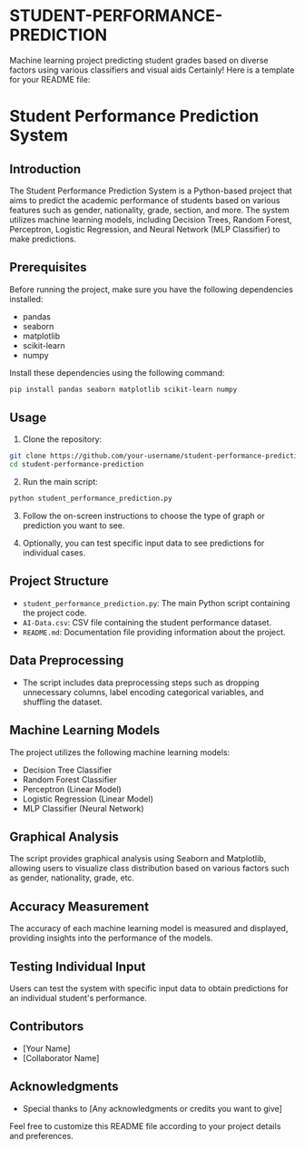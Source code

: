 # STUDENT-PERFORMANCE-PREDICTION
Machine learning project predicting student grades based on diverse factors using various classifiers and visual aids
Certainly! Here is a template for your README file:

# Student Performance Prediction System

## Introduction

The Student Performance Prediction System is a Python-based project that aims to predict the academic performance of students based on various features such as gender, nationality, grade, section, and more. The system utilizes machine learning models, including Decision Trees, Random Forest, Perceptron, Logistic Regression, and Neural Network (MLP Classifier) to make predictions.

## Prerequisites

Before running the project, make sure you have the following dependencies installed:

- pandas
- seaborn
- matplotlib
- scikit-learn
- numpy

Install these dependencies using the following command:

```bash
pip install pandas seaborn matplotlib scikit-learn numpy
```

## Usage

1. Clone the repository:

```bash
git clone https://github.com/your-username/student-performance-prediction.git
cd student-performance-prediction
```

2. Run the main script:

```bash
python student_performance_prediction.py
```

3. Follow the on-screen instructions to choose the type of graph or prediction you want to see.

4. Optionally, you can test specific input data to see predictions for individual cases.

## Project Structure

- `student_performance_prediction.py`: The main Python script containing the project code.
- `AI-Data.csv`: CSV file containing the student performance dataset.
- `README.md`: Documentation file providing information about the project.

## Data Preprocessing

- The script includes data preprocessing steps such as dropping unnecessary columns, label encoding categorical variables, and shuffling the dataset.

## Machine Learning Models

The project utilizes the following machine learning models:

- Decision Tree Classifier
- Random Forest Classifier
- Perceptron (Linear Model)
- Logistic Regression (Linear Model)
- MLP Classifier (Neural Network)

## Graphical Analysis

The script provides graphical analysis using Seaborn and Matplotlib, allowing users to visualize class distribution based on various factors such as gender, nationality, grade, etc.

## Accuracy Measurement

The accuracy of each machine learning model is measured and displayed, providing insights into the performance of the models.

## Testing Individual Input

Users can test the system with specific input data to obtain predictions for an individual student's performance.

## Contributors

- [Your Name]
- [Collaborator Name]



## Acknowledgments

- Special thanks to [Any acknowledgments or credits you want to give]

Feel free to customize this README file according to your project details and preferences.

